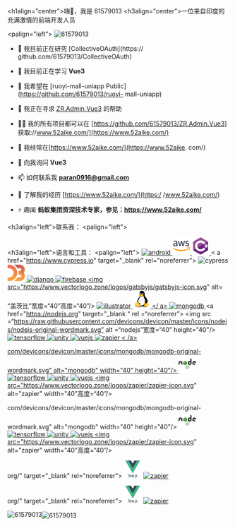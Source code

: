 <h1align="center">嗨👋，我是 61579013</h1>
<h3align="center">一位来自印度的充满激情的前端开发人员</h3>

<palign="left"> <img src=" https://komarev.com/ghpvc/?username=61579013&label=Profile%20views&color=0e75b6&style=flat" alt="61579013" /> </p>

- 🔭 我目前正在研究 [CollectiveOAuth](https:// github.com/61579013/CollectiveOAuth)

- 🌱 我目前正在学习 **Vue3**

- 👯 我希望在 [ruoyi-mall-uniapp Public](https://github.com/61579013/ruoyi- mall-uniapp)

- 🤝 我正在寻求 [ZR.Admin.Vue3](https://github.com/61579013/ZR.Admin.Vue3) 的帮助

- 👨‍💻 我的所有项目都可以在 [https://github.com/61579013/ZR.Admin.Vue3] 获取://www.52aike.com/](https://www.52aike.com/)

- 📝 我经常在[https://www.52aike.com/](https://www.52aike. com/)

- 💬 向我询问 **Vue3**

- 📫 如何联系我 **paran0916@gmail.com**

- 📄 了解我的经历 [https://www.52aike.com/](https:/ /www.52aike.com/)

- ⚡ 趣闻 **蚂蚁集团资深技术专家，参见：https://www.52aike.com/**

<h3align="left">联系我：</h3 >
<palign="left">
</p>

<h3align="left">语言和工具：</h3>
<palign="left"> <a href="https://developer.android.com" target="_blank" rel="noreferrer"> <img src="https://raw.githubusercontent.com/devicons /devicon/master/icons/android/android-original-wordmark.svg" alt="android" width="40" height="40"/> </a> <a href="https://aws.amazon .com" target="_blank" rel="noreferrer"> <img src="https://raw.githubusercontent.com/devicons/devicon/master/icons/amazonwebservices/amazonwebservices-original-wordmark.svg" alt=" aws" width="40" height="40"/> </a> <a href="https://www.w3schools.com/cs/" target="_blank" rel="noreferrer"> <img src ="https://raw.githubusercontent.com/devicons/devicon/master/icons/csharp/csharp-original.svg" alt="csharp" width="40" height="40"/> </a> < a href="https://www.cypress.io" target="_blank" rel="noreferrer"> <img src="https://raw.githubusercontent.com/simple-icons/simple-icons/6e46ec1fc23b60c8fd0d2f2ff46db82e16dbd75f/ icon/cypress.svg" alt="cypress" width="40" height="40"/> </a> <a href="https://d3js.org/" target="_blank" rel="noreferrer "> <img src="https://raw.githubusercontent.com/devicons/devicon/master/icons/d3js/d3js-original.svg" alt="d3js" width="40" height="40"/> </a> <a href="https://www.djangoproject.com/" target="_blank" rel="noreferrer"> <img src="https://cdn.worldvectorlogo.com/logos/django. svg" alt="django" width="40" height="40"/> </a> <a href="https://firebase.google.com/" target="_blank" rel="noreferrer"> <img src="https://www.vectorlogo.zone/logos/firebase/firebase-icon.svg" alt="firebase" width="40" height="40"/> </a> <a href= "https://www.gatsbyjs.com/" target="_blank" rel="noreferrer"> <img src="https://www.vectorlogo.zone/logos/gatsbyjs/gatsbyjs-icon.svg" alt= “盖茨比”宽度=“40”高度=“40”/> </a> <a href="https://www.adobe.com/in/products/illustrator.html" target="_blank" rel=" noreferrer"> <img src="https://www.vectorlogo.zone/logos/adobe_illustrator/adobe_illustrator-icon.svg" alt="illustrator" width="40" height="40"/> </a> <a href="https://www.linux.org/" target="_blank" rel="noreferrer"> <img src="https://raw.githubusercontent.com/devicons/devicon/master/icons/linux/linux-original.svg" alt="linux" width="40" height="40"/> </ a> <a href="https://www.mongodb.com/" target="_blank" rel="noreferrer"> <img src="https://raw.githubusercontent.com/devicons/devicon/master/ icon/mongodb/mongodb-original-wordmark.svg" alt="mongodb" width="40" height="40"/> </a> <a href="https://nodejs.org" target="_blank “ rel =“noreferrer”> <img src =“https://raw.githubusercontent.com/devicons/devicon/master/icons/nodejs/nodejs-original-wordmark.svg” alt =“nodejs”宽度=“40” height="40"/> </a> <a href="https://www.tensorflow.org" target="_blank" rel="noreferrer"> <img src="https://www.vectorlogo. zone/logos/tensorflow/tensorflow-icon.svg" alt="tensorflow" width="40" height="40"/> </a> <a href="https://unity.com/" target=" _blank" rel="noreferrer"> <img src="https://www.vectorlogo.zone/logos/unity3d/unity3d-icon.svg" alt="unity" width="40" height="40"/> </a> <a href="https://vuejs.org/" target="_blank" rel="noreferrer"> <img src="https://raw.githubusercontent.com/devicons/devicon/master/ icon/vuejs/vuejs-original-wordmark.svg" alt="vuejs" width="40" height="40"/> </a> <a href="https://zapier.com" target="_blank " rel="noreferrer"> <img src="https://www.vectorlogo.zone/logos/zapier/zapier-icon.svg" alt="zapier" width="40" height="40"/> < /a> </p>com/devicons/devicon/master/icons/mongodb/mongodb-original-wordmark.svg" alt="mongodb" width="40" height="40"/> </a> <a href="https:// nodejs.org" target="_blank" rel="noreferrer"> <img src="https://raw.githubusercontent.com/devicons/devicon/master/icons/nodejs/nodejs-original-wordmark.svg" alt= "nodejs" width="40" height="40"/> </a> <a href="https://www.tensorflow.org" target="_blank" rel="noreferrer"> <img src=" https://www.vectorlogo.zone/logos/tensorflow/tensorflow-icon.svg" alt="tensorflow" width="40" height="40"/> </a> <a href="https:// unity.com/" target="_blank" rel="noreferrer"> <img src="https://www.vectorlogo.zone/logos/unity3d/unity3d-icon.svg" alt="unity" width="40 " height="40"/> </a> <a href="https://vuejs.org/" target="_blank" rel="noreferrer"> <img src="https://raw.githubusercontent. com/devicons/devicon/master/icons/vuejs/vuejs-original-wordmark.svg" alt="vuejs" width="40" height="40"/> </a> <a href="https:// zapier.com" target="_blank" rel="noreferrer"> <img src="https://www.vectorlogo.zone/logos/zapier/zapier-icon.svg" alt="zapier" width="40"高度=“40”/> </a> </p>com/devicons/devicon/master/icons/mongodb/mongodb-original-wordmark.svg" alt="mongodb" width="40" height="40"/> </a> <a href="https:// nodejs.org" target="_blank" rel="noreferrer"> <img src="https://raw.githubusercontent.com/devicons/devicon/master/icons/nodejs/nodejs-original-wordmark.svg" alt= "nodejs" width="40" height="40"/> </a> <a href="https://www.tensorflow.org" target="_blank" rel="noreferrer"> <img src=" https://www.vectorlogo.zone/logos/tensorflow/tensorflow-icon.svg" alt="tensorflow" width="40" height="40"/> </a> <a href="https:// unity.com/" target="_blank" rel="noreferrer"> <img src="https://www.vectorlogo.zone/logos/unity3d/unity3d-icon.svg" alt="unity" width="40 " height="40"/> </a> <a href="https://vuejs.org/" target="_blank" rel="noreferrer"> <img src="https://raw.githubusercontent. com/devicons/devicon/master/icons/vuejs/vuejs-original-wordmark.svg" alt="vuejs" width="40" height="40"/> </a> <a href="https:// zapier.com" target="_blank" rel="noreferrer"> <img src="https://www.vectorlogo.zone/logos/zapier/zapier-icon.svg" alt="zapier" width="40"高度=“40”/> </a> </p>org/" target="_blank" rel="noreferrer"> <img src="https://raw.githubusercontent.com/devicons/devicon/master/icons/vuejs/vuejs-original-wordmark.svg" alt=" vuejs" width="40" height="40"/> </a> <a href="https://zapier.com" target="_blank" rel="noreferrer"> <img src="https:// /www.vectorlogo.zone/logos/zapier/zapier-icon.svg" alt="zapier" width="40" height="40"/> </a> </p>org/" target="_blank" rel="noreferrer"> <img src="https://raw.githubusercontent.com/devicons/devicon/master/icons/vuejs/vuejs-original-wordmark.svg" alt=" vuejs" width="40" height="40"/> </a> <a href="https://zapier.com" target="_blank" rel="noreferrer"> <img src="https:// /www.vectorlogo.zone/logos/zapier/zapier-icon.svg" alt="zapier" width="40" height="40"/> </a> </p>

<p><img align="left" src="https://github-readme-stats.vercel.app/api/top-langs?username=61579013&show_icons=true&locale=en&layout=compact" alt="61579013" /> </p>

<p><imgalign="center"src="https://github-readme-stats.vercel.app/api?username=61579013&show_icons=true&locale=en" alt="61579013"/> </p>

<p><img align="center" src="https://github-readme-streak-stats.herokuapp.com/?user=61579013&" alt="61579013" /></p>
